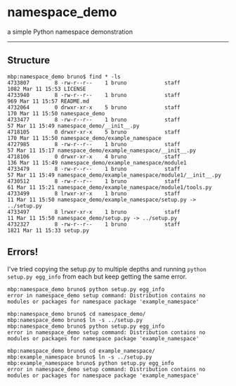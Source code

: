 # namespace_demo
a simple Python namespace demonstration

-----

## Structure

    mbp:namespace_demo bruno$ find * -ls
    4733807        8 -rw-r--r--    1 bruno            staff                1082 Mar 11 15:53 LICENSE
    4733940        8 -rw-r--r--    1 bruno            staff                 969 Mar 11 15:57 README.md
    4732064        0 drwxr-xr-x    5 bruno            staff                 170 Mar 11 15:50 namespace_demo
    4733477        8 -rw-r--r--    1 bruno            staff                  57 Mar 11 15:49 namespace_demo/__init__.py
    4718105        0 drwxr-xr-x    5 bruno            staff                 170 Mar 11 15:50 namespace_demo/example_namespace
    4727985        8 -rw-r--r--    1 bruno            staff                  57 Mar 11 15:17 namespace_demo/example_namespace/__init__.py
    4718106        0 drwxr-xr-x    4 bruno            staff                 136 Mar 11 15:49 namespace_demo/example_namespace/module1
    4733479        8 -rw-r--r--    1 bruno            staff                  57 Mar 11 15:49 namespace_demo/example_namespace/module1/__init__.py
    4730512        8 -rw-r--r--    1 bruno            staff                  61 Mar 11 15:21 namespace_demo/example_namespace/module1/tools.py
    4733499        8 lrwxr-xr-x    1 bruno            staff                  11 Mar 11 15:50 namespace_demo/example_namespace/setup.py -> ../setup.py
    4733497        8 lrwxr-xr-x    1 bruno            staff                  11 Mar 11 15:50 namespace_demo/setup.py -> ../setup.py
    4732327        8 -rw-r--r--    1 bruno            staff                1821 Mar 11 15:33 setup.py

## Errors!

I've tried copying the setup.py to multiple depths and running `python setup.py egg_info` from each but keep getting the same error.

    mbp:namespace_demo bruno$ python setup.py egg_info
    error in namespace_demo setup command: Distribution contains no modules or packages for namespace package 'example_namespace'

    mbp:namespace_demo bruno$ cd namespace_demo/
    mbp:namespace_demo bruno$ ln -s ../setup.py
    mbp:namespace_demo bruno$ python setup.py egg_info
    error in namespace_demo setup command: Distribution contains no modules or packages for namespace package 'example_namespace'

    mbp:namespace_demo bruno$ cd example_namespace/
    mbp:example_namespace bruno$ ln -s ../setup.py
    mbp:example_namespace bruno$ python setup.py egg_info
    error in namespace_demo setup command: Distribution contains no modules or packages for namespace package 'example_namespace'
